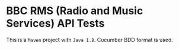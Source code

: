 # BBC  RMS (Radio and Music Services) API Tests
This is a `Maven` project with `Java 1.8`.
Cucumber BDD format is used.
